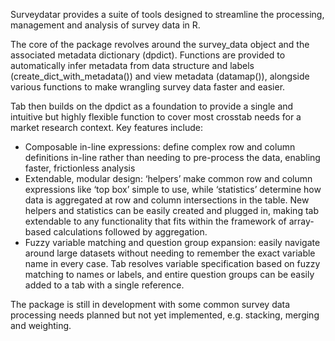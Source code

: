 
Surveydatar provides a suite of tools designed to streamline the processing, management and analysis of survey data in R.

The core of the package revolves around the survey_data object and the associated metadata dictionary (dpdict). Functions are provided to automatically infer metadata from data structure and labels (create_dict_with_metadata()) and view metadata (datamap()), alongside various functions to make wrangling survey data faster and easier.

Tab then builds on the dpdict as a foundation to provide a single and intuitive but highly flexible function to cover most crosstab needs for a market research context. Key features include:

- Composable in-line expressions: define complex row and column definitions in-line rather than needing to pre-process the data, enabling faster, frictionless analysis
- Extendable, modular design: ‘helpers’ make common row and column expressions like ‘top box’ simple to use, while ‘statistics’ determine how data is aggregated at row and column intersections in the table. New helpers and statistics can be easily created and plugged in, making tab extendable to any functionality that fits within the framework of array-based calculations followed by aggregation.
- Fuzzy variable matching and question group expansion: easily navigate around large datasets without needing to remember the exact variable name in every case. Tab resolves variable specification based on fuzzy matching to names or labels, and entire question groups can be easily added to a tab with a single reference.

The package is still in development with some common survey data processing needs planned but not yet implemented, e.g. stacking, merging and weighting.